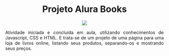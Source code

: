 <h1 align="center"> Projeto Alura  Books </h1>

<p align="center">
<img src="https://img.shields.io/badge/STATUS-COMPLETE-green"/>
</p>

<p align="justify">Atividade iniciada e concluída em aula, utilizando conhecimentos de Javascript, CSS e HTML. E trata-se de um projeto de uma página para uma loja de livros online, listando seus produtos, separando-os e mostrando seus preços.</p>
